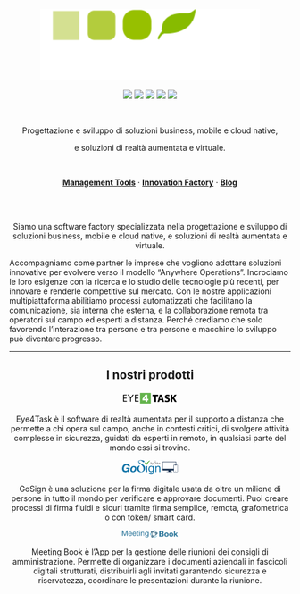 <p align="center">
  <a href="https://eco-mind.eu/">
      <img src="https://github.com/maubalzano/maubalzano/blob/main/Eco-Mind-default-Logo-light.svg" height="128">
  </a>
</p>
<p align="center">
  <a href="https://www.linkedin.com/company/eco-mind-ingegneria-informatica/"><img src="https://img.icons8.com/color/344/linkedin-circled--v1.png" width="30"></a>
  <a href="https://www.instagram.com/ecomindsoftware/"><img src="https://img.icons8.com/fluency/344/instagram-new.png" width="30"></a>
  <a href="https://twitter.com/ecomindsoftware"><img src="https://img.icons8.com/color/344/twitter--v1.png" width="30"></a>
  <a href="https://www.facebook.com/EcoMindSoftware/"><img src="https://img.icons8.com/color/344/facebook-new.png" width="30"></a>
  <a href="https://www.youtube.com/channel/UC2ZvHiXNfksLTkfdhp-AUeg"><img src="https://img.icons8.com/color/344/youtube-squared.png" width="30"></a>
</p>
<br>
<p align="center">
  Progettazione e sviluppo di soluzioni business, mobile e cloud native, 
  
</p>
<p align="center">
  e soluzioni di realtà aumentata e virtuale.
</p>
<br>
<p align="center">
  <a href="https://eco-mind.eu/management-tools/"><strong>Management Tools</strong></a> ·
  <a href="https://eco-mind.eu/innovation-factory/"><strong>Innovation Factory</strong></a> ·
  <a href="https://eco-mind.eu/blog/"><strong>Blog</strong></a>
</p>
<br/>
<br/>
<p align="center">
  Siamo una software factory specializzata nella progettazione e sviluppo di soluzioni business, mobile e cloud native, e soluzioni di realtà aumentata e virtuale.

Accompagniamo come partner le imprese che vogliono adottare soluzioni innovative per evolvere verso il modello “Anywhere Operations”. Incrociamo le loro esigenze con la ricerca e lo studio delle tecnologie più recenti, per innovare e renderle competitive sul mercato. Con le nostre applicazioni multipiattaforma abilitiamo processi automatizzati che facilitano la comunicazione, sia interna che esterna, e la collaborazione remota tra operatori sul campo ed esperti a distanza. Perché crediamo che solo favorendo l’interazione tra persone e tra persone e macchine lo sviluppo può diventare progresso.
<hr>
</p>
<div align="center">
  <h2>I nostri prodotti</h2>
</div>
<div align="center">
  <span width="300">
    <img src="https://github.com/maubalzano/maubalzano/blob/main/Logo_Eye4Task.png" width="100">
    <p width="300" align="center">Eye4Task è il software di realtà aumentata per il supporto a distanza che permette a chi opera sul campo, anche in contesti critici, di svolgere attività complesse in sicurezza, guidati da esperti in remoto, in qualsiasi parte del mondo essi si trovino.</p>
  </span>
    <span width="300">
    <img src="https://github.com/maubalzano/maubalzano/blob/main/Logo GoSign.png" width="100">
      <p width="300" align="center">GoSign è una soluzione per la firma digitale usata da oltre un milione di persone in tutto il mondo per verificare e approvare documenti.
Puoi creare processi di firma fluidi e sicuri tramite firma semplice, remota, grafometrica o con token/ smart card.</p>
  </span>
  <span width="300">
    <img src="https://github.com/maubalzano/maubalzano/blob/main/Logo Meeting Book.png" width="100">
    <p width="300" align="center">
    Meeting Book è l’App per la gestione delle riunioni dei consigli di amministrazione. Permette di organizzare i documenti aziendali in fascicoli digitali strutturati, distribuirli agli invitati garantendo sicurezza e riservatezza, coordinare le presentazioni durante la riunione.
    </p>
  </span>
</div>
<!--
**maubalzano/maubalzano** is a ✨ _special_ ✨ repository because its `README.md` (this file) appears on your GitHub profile.

Here are some ideas to get you started:

- 🔭 I’m currently working on ...
- 🌱 I’m currently learning ...
- 👯 I’m looking to collaborate on ...
- 🤔 I’m looking for help with ...
- 💬 Ask me about ...
- 📫 How to reach me: ...
- 😄 Pronouns: ...
- ⚡ Fun fact: ...
-->
